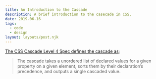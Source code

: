```yaml
---
title: An Introduction to the Cascade
description: A brief introduction to the casecade in CSS.
date: 2019-06-16
tags:
  - code
  - design
layout: layouts/post.njk
---
```

[The CSS Cascade Level 4 Spec defines the cascade as](https://www.w3.org/TR/css-cascade-4/#cascading);

<blockquote cite="[CSS Cascade Level 4 Spec](https://www.w3.org/TR/css-cascade-4/#cascading)">The cascade takes a unordered list of declared values for a given property on a given element, sorts them by their declaration’s precedence, and outputs a single cascaded value.</blockquote>
